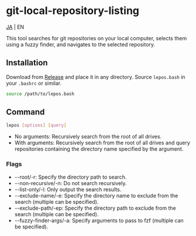 # git-local-repository-listing

[JA](README.md) | EN

This tool searches for git repositories on your local computer, selects them using a fuzzy finder, and navigates to the selected repository.

## Installation

Download from [Release](https://github.com/Gs-itisitcat/git-local-repository-listing/releases) and place it in any directory. Source `lepos.bash` in your `.bashrc` or similar.

```bash
source /path/to/lepos.bash
```

## Command

```bash
lepos [options] [query]
```

- No arguments: Recursively search from the root of all drives.
- With arguments: Recursively search from the root of all drives and query repositories containing the directory name specified by the argument.

### Flags

- --root/-r: Specify the directory path to search.
- --non-recursive/-n: Do not search recursively.
- --list-only/-l: Only output the search results.
- --exclude-name/-e: Specify the directory name to exclude from the search (multiple can be specified).
- --exclude-path/-ep: Specify the directory path to exclude from the search (multiple can be specified).
- --fuzzy-finder-args/-a: Specify arguments to pass to fzf (multiple can be specified).
